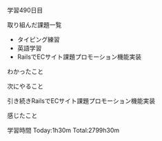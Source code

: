 学習490日目

取り組んだ課題一覧

- タイピング練習
- 英語学習
- RailsでECサイト課題プロモーション機能実装

わかったこと

次にやること

引き続きRailsでECサイト課題プロモーション機能実装

感じたこと

学習時間 Today:1h30m Total:2799h30m